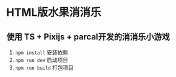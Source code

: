 
# HTML版水果消消乐


## 使用 TS + Pixijs + parcal开发的消消乐小游戏


1. `npm install` 安装依赖
2. `npm run dev` 启动项目
3. `npm run build` 打包项目

